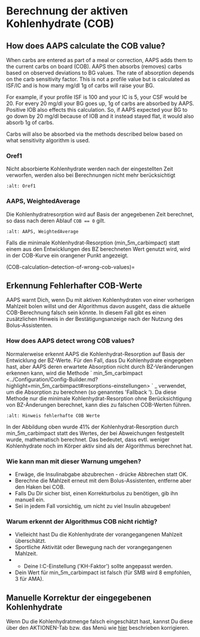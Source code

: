 # Berechnung der aktiven Kohlenhydrate (COB)

## How does AAPS calculate the COB value?

When carbs are entered as part of a meal or correction, AAPS adds them to the current carbs on board (COB). AAPS then absorbs (removes) carbs based on observed deviations to BG values. The rate of absorption depends on the carb sensitivity factor. This is not a profile value but is calculated as ISF/IC and is how many mg/dl 1g of carbs will raise your BG.

For example, if your profile ISF is 100 and your IC is 5, your CSF would be 20. For every 20 mg/dl your BG goes up, 1g of carbs are absorbed by AAPS. Positive IOB also effects this calculation. So, if AAPS expected your BG to go down by 20 mg/dl because of IOB and it instead stayed flat, it would also absorb 1g of carbs.

Carbs will also be absorbed via the methods described below based on what sensitivity algorithm is used.

### Oref1

Nicht absorbierte Kohlenhydrate werden nach der eingestellten Zeit verworfen, werden also bei Berechnungen nicht mehr berücksichtigt

```{image} ../images/cob_oref0_orange_II.png
:alt: Oref1
```

### AAPS, WeightedAverage

Die Kohlenhydratresorption wird auf Basis der angegebenen Zeit berechnet, so dass nach deren Ablauf  `COB == 0` gilt.

```{image} ../images/cob_aaps2_orange_II.png
:alt: AAPS, WeightedAverage
```

Falls die minimale Kohlenhydrat-Resorption (min_5m_carbimpact) statt einem aus den Entwicklungen des BZ berechneten Wert genutzt wird, wird in der COB-Kurve ein orangener Punkt angezeigt.

(COB-calculation-detection-of-wrong-cob-values)=
## Erkennung Fehlerhafter COB-Werte

AAPS warnt Dich, wenn Du mit aktiven Kohlenhydraten von einer vorherigen Mahlzeit bolen willst und der Algorithmus davon ausgeht, dass die aktuelle COB-Berechnung falsch sein könnte. In diesem Fall gibt es einen zusätzlichen Hinweis in der Bestätigungsanzeige nach der Nutzung des Bolus-Assistenten.

### How does AAPS detect wrong COB values?

Normalerweise erkennt AAPS die Kohlenhydrat-Resorption auf Basis der Entwicklung der BZ-Werte. Für den Fall, dass Du Kohlenhydrate eingegeben hast, aber AAPS deren erwartete Absorption nicht durch BZ-Veränderungen erkennen kann, wird die Methode \` min_5m_carbimpact \<../Configuration/Config-Builder.md?highlight=min_5m_carbimpact#resorptions-einstellungen> \` _ verwendet, um die Absorption zu berechnen (so genanntes 'Fallback '). Da diese Methode nur die minimale Kohlenhydrat-Resorption ohne Berücksichtigung von BZ-Änderungen berechnet, kann dies zu falschen COB-Werten führen.

```{image} ../images/Calculator_SlowCarbAbsorption.png
:alt: Hinweis fehlerhafte COB Werte
```

In der Abbildung oben wurde 41% der Kohlenhydrat-Resorption durch min_5m_carbimpact statt des Wertes, der bei Abweichungen festgestellt wurde, mathematisch berechnet.  Das bedeutet, dass evtl. weniger Kohlenhydrate noch im Körper aktiv sind als der Algorithmus berechnet hat.

### Wie kann man mit dieser Warnung umgehen?

- Erwäge, die Insulinabgabe abzubrechen - drücke Abbrechen statt OK.
- Berechne die Mahlzeit erneut mit dem Bolus-Assistenten, entferne aber den Haken bei COB.
- Falls Du Dir sicher bist, einen Korrekturbolus zu benötigen, gib ihn manuell ein.
- Sei in jedem Fall vorsichtig, um nicht zu viel Insulin abzugeben!

### Warum erkennt der Algorithmus COB nicht richtig?

- Vielleicht hast Du die Kohlenhydrate der vorangegangenen Mahlzeit überschätzt.
- Sportliche Aktivität oder Bewegung nach der vorangegangenen Mahlzeit.
- - Deine I:C-Einstellung ('KH-Faktor') sollte angepasst werden.
- Dein Wert für min_5m_carbimpact ist falsch (für SMB wird 8 empfohlen, 3 für AMA).

## Manuelle Korrektur der eingegebenen Kohlenhydrate

Wenn Du die Kohlenhydratmenge falsch eingeschätzt hast, kannst Du diese über den AKTIONEN-Tab bzw. das Menü wie [hier](Screenshots-carb-correction) beschrieben korrigieren.
